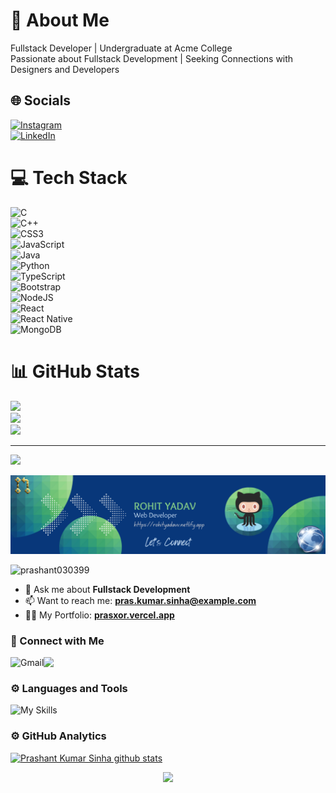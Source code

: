 # 💫 About Me
Fullstack Developer | Undergraduate at Acme College  
Passionate about Fullstack Development | Seeking Connections with Designers and Developers

## 🌐 Socials
[![Instagram](https://img.shields.io/badge/Instagram-%23E4405F.svg?logo=Instagram&logoColor=white)](https://www.instagram.com/pras_kumar_sinha/)  
[![LinkedIn](https://img.shields.io/badge/LinkedIn-%230077B5.svg?logo=linkedin&logoColor=white)](https://www.linkedin.com/in/prasxor/)

# 💻 Tech Stack
![C](https://img.shields.io/badge/c-%2300599C.svg?style=flat-square&logo=c&logoColor=white)  
![C++](https://img.shields.io/badge/c++-%2300599C.svg?style=flat-square&logo=c%2B%2B&logoColor=white)  
![CSS3](https://img.shields.io/badge/css3-%231572B6.svg?style=flat-square&logo=css3&logoColor=white)  
![JavaScript](https://img.shields.io/badge/javascript-%23323330.svg?style=flat-square&logo=javascript&logoColor=%23F7DF1E)  
![Java](https://img.shields.io/badge/java-%23ED8B00.svg?style=flat-square&logo=java&logoColor=white)  
![Python](https://img.shields.io/badge/python-3670A0?style=flat-square&logo=python&logoColor=ffdd54)  
![TypeScript](https://img.shields.io/badge/typescript-%23007ACC.svg?style=flat-square&logo=typescript&logoColor=white)  
![Bootstrap](https://img.shields.io/badge/bootstrap-%23563D7C.svg?style=flat-square&logo=bootstrap&logoColor=white)  
![NodeJS](https://img.shields.io/badge/node.js-6DA55F?style=flat-square&logo=node.js&logoColor=white)  
![React](https://img.shields.io/badge/react-%2320232a.svg?style=flat-square&logo=react&logoColor=%2361DAFB)  
![React Native](https://img.shields.io/badge/react_native-%2320232a.svg?style=flat-square&logo=react&logoColor=%2361DAFB)  
![MongoDB](https://img.shields.io/badge/MongoDB-%234ea94b.svg?style=flat-square&logo=mongodb&logoColor=white)  

# 📊 GitHub Stats
![](https://github-readme-stats.vercel.app/api?username=prasxor&theme=vue-dark&hide_border=false&include_all_commits=true&count_private=false)<br/>
![](https://github-readme-streak-stats.herokuapp.com/?user=prasxor&theme=vue-dark&hide_border=false)<br/>
![](https://github-readme-stats.vercel.app/api/top-langs/?username=prasxor&theme=vue-dark&hide_border=false&include_all_commits=true&count_private=false&layout=compact)

---

[![](https://visitcount.itsvg.in/api?id=prasxor&icon=0&color=0)](https://visitcount.itsvg.in)  
<p align="center">  
  <img src="https://github.com/rohit-yadavv/Rohit-Yadavv/blob/main/banner.png"/>
</p>

<p align="left"> 
  <img src="https://komarev.com/ghpvc/?username=prasxor&label=Profile%20views&color=0e75b6&style=flat" alt="prashant030399" />  
</p>

- 💬 Ask me about **Fullstack Development**
- 📫 Want to reach me: **pras.kumar.sinha@example.com**
- 👨‍💻 My Portfolio: **[prasxor.vercel.app](https://prasxor.vercel.app/)**

### 👋 Connect with Me
<a href="mailto:pras.kumar.sinha@example.com"><img align="left" src="https://img.shields.io/badge/Gmail-D14836?style=for-the-badge&logo=gmail&logoColor=white" alt="Gmail" /></a>
<a href="https://www.linkedin.com/in/prasxor/" target="_blank"><img align="left" src="https://img.shields.io/badge/LinkedIn-0077B5?style=for-the-badge&logo=linkedin&logoColor=white" target="_blank"></a>
<br/>

### ⚙️ Languages and Tools
![My Skills](https://skillicons.dev/icons?i=cpp,py,js,typescript,react,nodejs,mongodb,git,figma)

### ⚙️ GitHub Analytics
<a href="https://github.com/prasxor">
  <img height="160em" src="https://github-profile-summary-cards.vercel.app/api/cards/profile-details?username=prasxor&theme=github_dark" alt="Prashant Kumar Sinha github stats" />
</a>

<p align="center">  
  <img src="https://capsule-render.vercel.app/api?type=waving&color=gradient&height=100&section=footer"/>
</p>
